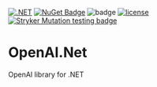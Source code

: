  [![.NET](https://github.com/jodendaal/OpenAI.Net/actions/workflows/dotnet-desktop.yml/badge.svg?branch=main)](https://github.com/jodendaal/OpenAI.Net/actions/workflows/dotnet-desktop.yml) [![NuGet Badge](https://buildstats.info/nuget/TimSoft.OpenAI.Net)](https://www.nuget.org/packages/TimSoft.OpenAI.Net)  ![badge](https://img.shields.io/endpoint?url=https://gist.githubusercontent.com//jodendaal/1823aaf39c6273b92442849479616daf/raw/OpenAI.Net-code-coverage.json)  [![license](https://img.shields.io/badge/license-MIT-blue.svg)](https://github.com/jodendaal/OpenAI.Net/blob/main/LICENSE) [![Stryker Mutation testing badge](https://img.shields.io/endpoint?style=flat&url=https%3A%2F%2Fbadge-api.stryker-mutator.io%2Fgithub.com%2Fjodendaal%2FOpenAI.Net%2Fmain)](https://dashboard.stryker-mutator.io/reports/github.com/jodendaal/OpenAI.Net/main)

# OpenAI.Net
OpenAI library for .NET
